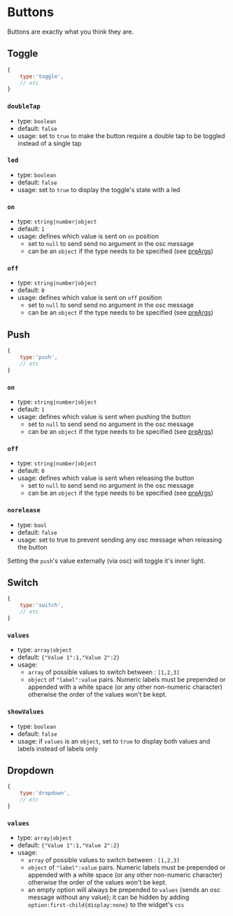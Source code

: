 # Buttons

Buttons are exactly what you think they are.



## Toggle
```js
{
    type:'toggle',
    // etc
}
```

### `doubleTap`
- type: `boolean`
- default: `false`
- usage: set to `true` to make the button require a double tap to be toggled instead of a single tap

### `led`
- type: `boolean`
- default: `false`
- usage: set to `true` to display the toggle's state with a led

### `on`<i class="dynamic-prop-icon" title="dynamic"></i>
- type: `string|number|object`
- default: `1`
- usage: defines which value is sent on `on` position
    - set to `null` to send send no argument in the osc message
    - can be an `object` if the type needs to be specified (see [preArgs](./widgets.md#preargs))

### `off`<i class="dynamic-prop-icon" title="dynamic"></i>
- type: `string|number|object`
- default: `0`
- usage: defines which value is sent on `off` position
    - set to `null` to send send no argument in the osc message
    - can be an `object` if the type needs to be specified (see [preArgs](./widgets.md#preargs))




## Push
```js
{
    type:'push',
    // etc
}
```

### `on`<i class="dynamic-prop-icon" title="dynamic"></i>
- type: `string|number|object`
- default: `1`
- usage: defines which value is sent when pushing the button
    - set to `null` to send send no argument in the osc message
    - can be an `object` if the type needs to be specified (see [preArgs](./widgets.md#preargs))

### `off`<i class="dynamic-prop-icon" title="dynamic"></i>
- type: `string|number|object`
- default: `0`
- usage: defines which value is sent when releasing the button
    - set to `null` to send send no argument in the osc message
    - can be an `object` if the type needs to be specified (see [preArgs](./widgets.md#preargs))

### `norelease`
- type: `bool`
- default: `false`
- usage: set to true to prevent sending any osc message when releasing the button

Setting the `push`'s value externally (via osc) will toggle it's inner light.




## Switch

```js
{
    type:'switch',
    // etc
}
```
### `values`
- type: `array|object`
- default: `{"Value 1":1,"Value 2":2}`
- usage:
    - `array` of possible values to switch between : `[1,2,3]`
    - `object` of `"label":value` pairs. Numeric labels must be prepended or appended with a white space (or any other non-numeric character) otherwise the order of the values won't be kept.

### `showValues`
- type: `boolean`
- default: `false`
- usage: if `values` is an `object`, set to `true` to display both values and labels instead of labels only


## Dropdown
```js
{
    type:'dropdown',
    // etc
}
```

### `values`<i class="dynamic-prop-icon" title="dynamic"></i>
- type: `array|object`
- default: `{"Value 1":1,"Value 2":2}`
- usage:
    - `array` of possible values to switch between : `[1,2,3]`
    - `object` of `"label":value` pairs. Numeric labels must be prepended or appended with a white space (or any other non-numeric character) otherwise the order of the values won't be kept.
    - an empty option will always be prepended to `values` (sends an osc message without any value); it can be hidden by adding `option:first-child{display:none}` to the widget's `css`
